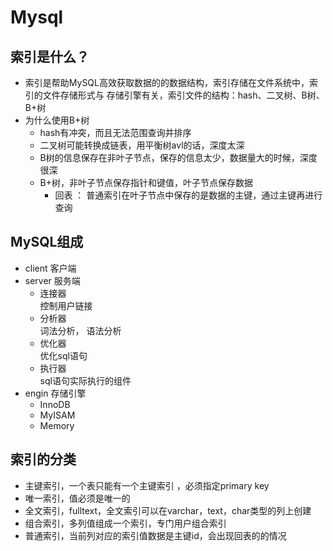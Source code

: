 # Mysql

## 索引是什么？

* 索引是帮助MySQL高效获取数据的的数据结构，索引存储在文件系统中，索引的文件存储形式与
存储引擎有关，索引文件的结构：hash、二叉树、B树、B+树
* 为什么使用B+树
    - hash有冲突，而且无法范围查询并排序
    - 二叉树可能转换成链表，用平衡树avl的话，深度太深
    - B树的信息保存在非叶子节点，保存的信息太少，数据量大的时候，深度很深
    - B+树，非叶子节点保存指针和键值，叶子节点保存数据
        - 回表 ： 普通索引在叶子节点中保存的是数据的主键，通过主键再进行查询
## MySQL组成
* client 客户端
* server 服务端
    - 连接器  
      控制用户链接
    - 分析器  
      词法分析， 语法分析
    - 优化器  
      优化sql语句
    - 执行器  
      sql语句实际执行的组件
* engin 存储引擎  
    - InnoDB
    - MyISAM
    - Memory  

## 索引的分类
* 主键索引，一个表只能有一个主键索引 ，必须指定primary key
* 唯一索引，值必须是唯一的
* 全文索引，fulltext，全文索引可以在varchar，text，char类型的列上创建
* 组合索引，多列值组成一个索引，专门用户组合索引
* 普通索引，当前列对应的索引值数据是主键id，会出现回表的的情况

    

